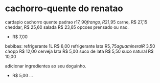 # cachorro-quente do renatao
cardapio
cachorro quente padrao r$17,90
frango, R$21,95
carne, R$ 27,15
cheddar, R$ 25,60
salada R$ 23,65
opcoes prensado ou nao.
+ R$ 7,00

bebibas:
refrigerante 1L R$ 8,00
refrigerante lata R$5,75
agua mineral R$ 3,50
chopp R$ 12,00
cerveja lata R$ 5,00
suco de lata R$ 5,50
suco natural R$ 10,00

adicionar ingredientes ao seu doguinho.
+ R$ 5,00
...